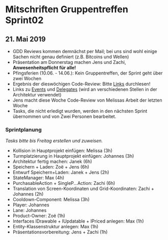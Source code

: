 # Mitschriften Gruppentreffen Sprint02

## 21. Mai 2019

* GDD Reviews kommen demnächst per Mail; bei uns sind wohl einige Sachen nicht genau definiert (z.B. Bitcoins und Wellen)
* Präsentation am Donnerstag machen Jens und Zachi, **Anwesenheitspflicht für alle!**
* Pfingsferien (10.06. - 14.06.): Kein Gruppentreffen, der Sprint geht über zwei Wochen
* Ergebnis der dieswöchigen Code-Review: Bitte [Links](https://sopragit.informatik.uni-freiburg.de/sopra-ss19/sopra09/issues/92) durchlesen!
* Links zu [Events](https://docs.microsoft.com/en-us/dotnet/csharp/programming-guide/events/) und [Delegates](https://docs.microsoft.com/en-us/dotnet/csharp/programming-guide/delegates/index) (wird an verschiedenen Stellen in der Architektur verwendet)
* Jens macht diese Woche Code-Review von Melissas Arbeit der letzten Woche
* Tasks, die nicht erledigt wurden, werden in den nächsten Sprint übernommen und von Zwei Personen bearbeitet.


### Sprintplanung

*Tasks bitte bis Freitag erstellen und zuweisen.*

* Kollision in Hauptprojekt einfügen: Melissa (3h)
* Turmplatzierung in Hauptprojekt einfügen: Johannes (3h)
* Architektur fertig machen: Janek (6h)
* Speichern + Laden: Zoë + Jens (6h)
* Entwurf Speichern+Laden: Janek + Jens (2h)
* StateManager: Max (4h)
* PurchasableAction + SingleP...Action: Zachi (6h)
* Translation von Screen-Koordinaten und Grid-Koordinaten: Zachi + Johannes (2h)
* Cooldown-Component: Melissa (3h)
* Player: Johannes
* Lane: Johannes
* Product-Owner: Zoë (1h)
* Interfaces IDrawable + IUpdatable + IPriced anlegen: Max (1h)
* Entity-Klassenstruktur anlegen: Max (1h)
* Präsentationsvorbereitung: Jens + Zachi (1h)